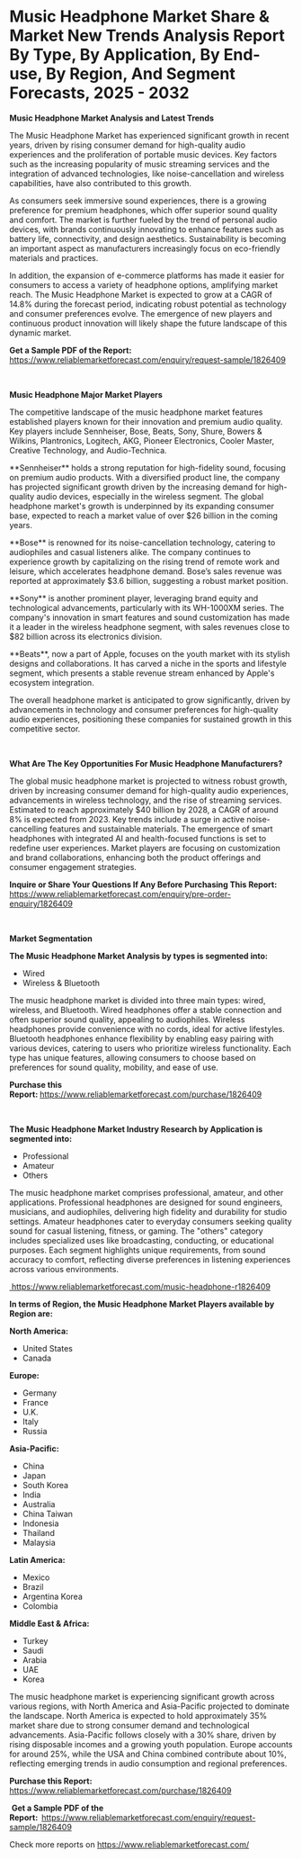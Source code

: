 <p><h1>Music Headphone Market Share & Market New Trends Analysis Report By Type, By Application, By End-use, By Region, And Segment Forecasts, 2025 - 2032</h1></p><p><strong>Music Headphone Market Analysis and Latest Trends</strong></p>
<p><p>The Music Headphone Market has experienced significant growth in recent years, driven by rising consumer demand for high-quality audio experiences and the proliferation of portable music devices. Key factors such as the increasing popularity of music streaming services and the integration of advanced technologies, like noise-cancellation and wireless capabilities, have also contributed to this growth. </p><p>As consumers seek immersive sound experiences, there is a growing preference for premium headphones, which offer superior sound quality and comfort. The market is further fueled by the trend of personal audio devices, with brands continuously innovating to enhance features such as battery life, connectivity, and design aesthetics. Sustainability is becoming an important aspect as manufacturers increasingly focus on eco-friendly materials and practices.</p><p>In addition, the expansion of e-commerce platforms has made it easier for consumers to access a variety of headphone options, amplifying market reach. The Music Headphone Market is expected to grow at a CAGR of 14.8% during the forecast period, indicating robust potential as technology and consumer preferences evolve. The emergence of new players and continuous product innovation will likely shape the future landscape of this dynamic market.</p></p>
<p><strong>Get a Sample PDF of the Report:&nbsp;</strong> <a href="https://www.reliablemarketforecast.com/enquiry/request-sample/1826409?utm_campaign=2193&utm_medium=2&utm_source=Github&utm_content=ia&utm_term=07022025&utm_id=music-headphone">https://www.reliablemarketforecast.com/enquiry/request-sample/1826409</a></p>
<p>&nbsp;</p>
<p><strong>Music Headphone Major Market Players</strong></p>
<p><p>The competitive landscape of the music headphone market features established players known for their innovation and premium audio quality. Key players include Sennheiser, Bose, Beats, Sony, Shure, Bowers & Wilkins, Plantronics, Logitech, AKG, Pioneer Electronics, Cooler Master, Creative Technology, and Audio-Technica.</p><p>**Sennheiser** holds a strong reputation for high-fidelity sound, focusing on premium audio products. With a diversified product line, the company has projected significant growth driven by the increasing demand for high-quality audio devices, especially in the wireless segment. The global headphone market's growth is underpinned by its expanding consumer base, expected to reach a market value of over $26 billion in the coming years.</p><p>**Bose** is renowned for its noise-cancellation technology, catering to audiophiles and casual listeners alike. The company continues to experience growth by capitalizing on the rising trend of remote work and leisure, which accelerates headphone demand. Bose’s sales revenue was reported at approximately $3.6 billion, suggesting a robust market position.</p><p>**Sony** is another prominent player, leveraging brand equity and technological advancements, particularly with its WH-1000XM series. The company's innovation in smart features and sound customization has made it a leader in the wireless headphone segment, with sales revenues close to $82 billion across its electronics division.</p><p>**Beats**, now a part of Apple, focuses on the youth market with its stylish designs and collaborations. It has carved a niche in the sports and lifestyle segment, which presents a stable revenue stream enhanced by Apple's ecosystem integration.</p><p>The overall headphone market is anticipated to grow significantly, driven by advancements in technology and consumer preferences for high-quality audio experiences, positioning these companies for sustained growth in this competitive sector.</p></p>
<p>&nbsp;</p>
<p><strong>What Are The Key Opportunities For Music Headphone Manufacturers?</strong></p>
<p><p>The global music headphone market is projected to witness robust growth, driven by increasing consumer demand for high-quality audio experiences, advancements in wireless technology, and the rise of streaming services. Estimated to reach approximately $40 billion by 2028, a CAGR of around 8% is expected from 2023. Key trends include a surge in active noise-cancelling features and sustainable materials. The emergence of smart headphones with integrated AI and health-focused functions is set to redefine user experiences. Market players are focusing on customization and brand collaborations, enhancing both the product offerings and consumer engagement strategies.</p></p>
<p><strong>Inquire or Share Your Questions If Any Before Purchasing This Report:</strong> <a href="https://www.reliablemarketforecast.com/enquiry/pre-order-enquiry/1826409?utm_campaign=2193&utm_medium=2&utm_source=Github&utm_content=ia&utm_term=07022025&utm_id=music-headphone">https://www.reliablemarketforecast.com/enquiry/pre-order-enquiry/1826409</a></p>
<p>&nbsp;</p>
<p><strong>Market Segmentation</strong></p>
<p><strong>The Music Headphone Market Analysis by types is segmented into:</strong></p>
<p><ul><li>Wired</li><li>Wireless & Bluetooth</li></ul></p>
<p><p>The music headphone market is divided into three main types: wired, wireless, and Bluetooth. Wired headphones offer a stable connection and often superior sound quality, appealing to audiophiles. Wireless headphones provide convenience with no cords, ideal for active lifestyles. Bluetooth headphones enhance flexibility by enabling easy pairing with various devices, catering to users who prioritize wireless functionality. Each type has unique features, allowing consumers to choose based on preferences for sound quality, mobility, and ease of use.</p></p>
<p><strong>Purchase this Report:&nbsp;</strong><a href="https://www.reliablemarketforecast.com/purchase/1826409?utm_campaign=2193&utm_medium=2&utm_source=Github&utm_content=ia&utm_term=07022025&utm_id=music-headphone">https://www.reliablemarketforecast.com/purchase/1826409</a></p>
<p>&nbsp;</p>
<p><strong>The Music Headphone Market Industry Research by Application is segmented into:</strong></p>
<p><ul><li>Professional</li><li>Amateur</li><li>Others</li></ul></p>
<p><p>The music headphone market comprises professional, amateur, and other applications. Professional headphones are designed for sound engineers, musicians, and audiophiles, delivering high fidelity and durability for studio settings. Amateur headphones cater to everyday consumers seeking quality sound for casual listening, fitness, or gaming. The "others" category includes specialized uses like broadcasting, conducting, or educational purposes. Each segment highlights unique requirements, from sound accuracy to comfort, reflecting diverse preferences in listening experiences across various environments.</p></p>
<p><a href="https://www.reliablemarketforecast.com/music-headphone-r1826409?utm_campaign=2193&utm_medium=2&utm_source=Github&utm_content=ia&utm_term=07022025&utm_id=music-headphone">&nbsp;https://www.reliablemarketforecast.com/music-headphone-r1826409</a></p>
<p><strong>In terms of Region, the Music Headphone Market Players available by Region are:</strong></p>
<p>
    <p> <strong> North America: </strong>
        <ul>
            <li>United States</li>
            <li>Canada</li>
        </ul>
        </p> 
    <p> <strong> Europe: </strong>
        <ul>
            <li>Germany</li>
            <li>France</li>
            <li>U.K.</li>
            <li>Italy</li>
            <li>Russia</li>
        </ul>
        </p> 
    <p> <strong> Asia-Pacific: </strong>
        <ul>
            <li>China</li>
            <li>Japan</li>
            <li>South Korea</li>
            <li>India</li>
            <li>Australia</li>
            <li>China Taiwan</li>
            <li>Indonesia</li>
            <li>Thailand</li>
            <li>Malaysia</li>
        </ul>
        </p> 
    <p> <strong> Latin America: </strong>
        <ul>
            <li>Mexico</li>
            <li>Brazil</li>
            <li>Argentina Korea</li>
            <li>Colombia</li>
        </ul>
        </p> 
    <p> <strong> Middle East & Africa: </strong>
        <ul>
            <li>Turkey</li>
            <li>Saudi</li>
            <li>Arabia</li>
            <li>UAE</li>
            <li>Korea</li>
        </ul>
    </p>
    </p>
<p><p>The music headphone market is experiencing significant growth across various regions, with North America and Asia-Pacific projected to dominate the landscape. North America is expected to hold approximately 35% market share due to strong consumer demand and technological advancements. Asia-Pacific follows closely with a 30% share, driven by rising disposable incomes and a growing youth population. Europe accounts for around 25%, while the USA and China combined contribute about 10%, reflecting emerging trends in audio consumption and regional preferences.</p></p>
<p><strong>Purchase this Report: </strong><a href="https://www.reliablemarketforecast.com/purchase/1826409?utm_campaign=2193&utm_medium=2&utm_source=Github&utm_content=ia&utm_term=07022025&utm_id=music-headphone">https://www.reliablemarketforecast.com/purchase/1826409</a></p>
<p>&nbsp;<strong>Get a Sample PDF of the Report:&nbsp;&nbsp;</strong><a href="https://www.reliablemarketforecast.com/enquiry/request-sample/1826409?utm_campaign=2193&utm_medium=2&utm_source=Github&utm_content=ia&utm_term=07022025&utm_id=music-headphone">https://www.reliablemarketforecast.com/enquiry/request-sample/1826409</a></p>
<p><strong></strong></p>
<p>Check more reports on <a href="https://www.reliablemarketforecast.com/?utm_campaign=2193&utm_medium=2&utm_source=Github&utm_content=ia&utm_term=07022025&utm_id=music-headphone">https://www.reliablemarketforecast.com/</a></p>